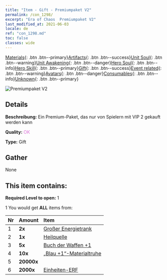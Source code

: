 ```yaml
---
title: "Item - Gift - Premiumpaket V2"
permalink: /con_1298/
excerpt: "Era of Chaos  Premiumpaket V2"
last_modified_at: 2021-06-03
locale: de
ref: "con_1298.md"
toc: false
classes: wide
---
```

 [Materials](/ItemsDE/){: .btn .btn--primary}[Artifacts](/ItemsDE/Artifacts/){: .btn .btn--success}[Unit Soul](/ItemsDE/UnitSoul/){: .btn .btn--warning}[Unit Awakening](/ItemsDE/UnitAwakening/){: .btn .btn--danger}[Hero Soul](/ItemsDE/HeroSoul/){: .btn .btn--info}[Hero Skill](/ItemsDE/HeroSkill/){: .btn .btn--primary}[Gift](/ItemsDE/Gift/){: .btn .btn--success}[Event related](/ItemsDE/Events/){: .btn .btn--warning}[Avatars](/ItemsDE/Avatars/){: .btn .btn--danger}[Consumables](/ItemsDE/Consumables/){: .btn .btn--info}[Unknown](/ItemsDE/Unknown/){: .btn .btn--primary}

 ![Premiumpaket V2](/images/t/i_905002.png)

## Details
 **Beschreibung:** Ein Premium-Paket, das nur von Spielern mit VIP 2 gekauft werden kann

 **Quality:** <span style="color: #DA70D6">OK</span>

 **Type:** Gift

## Gather

  None

## This item contains:

 **Required Level to open:** 1

 1 You would get **ALL** items  from:

  | Nr | Amount |     Item    |
  |:---|:-------|:------------|
  | 1 |  **2x** | [Großer Energietrank](/ItemsDE/con_706/) |  | 
  | 2 |  **1x** | [Heilquelle](/ItemsDE/con_1333/) |  | 
  | 3 |  **5x** | [Buch der Waffen +1](/ItemsDE/mat_25/) |  | 
  | 4 |  **10x** | [„Blau +1“-Materialtruhe](/ItemsDE/con_1257/) |  | 
  | 5 |  **20000x** | <i class="fas fa-coins"/> |  | 
  | 6 |  **2000x** | [Einheiten-ERF](/ItemsDE/con_902/) |  | 

